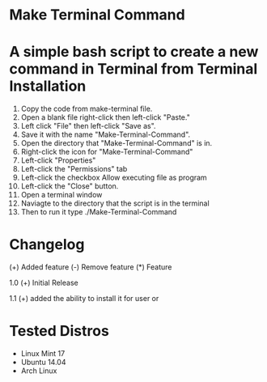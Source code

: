 Make Terminal Command
=====================
A simple bash script to create a new command in Terminal from Terminal
Installation
=====================

1. Copy the code from make-terminal file.
2. Open a blank file right-click then left-click "Paste."
3. Left click "File" then left-click "Save as".
4. Save it with the name "Make-Terminal-Command".
6. Open the directory that "Make-Terminal-Command" is in.
7. Right-click the icon for "Make-Terminal-Command"
8. Left-click "Properties"
9. Left-click the "Permissions" tab
10. Left-click the checkbox Allow executing file as program
11. Left-click the "Close" button.
12. Open a terminal window
13. Naviagte to the directory that the script is in the terminal
14. Then to run it type ./Make-Terminal-Command

Changelog
=====================
(+) Added feature
(-) Remove feature
(*) Feature

1.0
  (+) Initial Release

1.1
  (+) added the ability to install it for user or

Tested Distros
=====================
* Linux Mint 17
* Ubuntu 14.04
* Arch Linux
